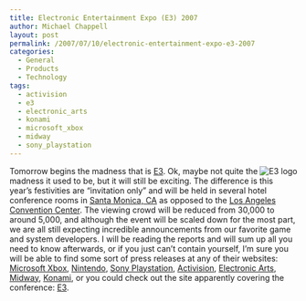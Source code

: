 ```yaml
---
title: Electronic Entertainment Expo (E3) 2007
author: Michael Chappell
layout: post
permalink: /2007/07/10/electronic-entertainment-expo-e3-2007
categories:
  - General
  - Products
  - Technology
tags:
  - activision
  - e3
  - electronic_arts
  - konami
  - microsoft_xbox
  - midway
  - sony_playstation
---
```

<p align="left">
  <img src="http://digivation.net/wp-content/uploads/2007/07/e3_logo.jpg" alt="E3 logo" align="right" />Tomorrow begins the madness that is <a href="http://en.wikipedia.org/wiki/E3">E3</a>. Ok, maybe not quite the madness it used to be, but it will still be exciting. The difference is this year&#8217;s festivities are &#8220;invitation only&#8221; and will be held in several hotel conference rooms in <a href="http://www.smgov.net/home/index.asp">Santa Monica, CA</a> as opposed to the <a href="http://www.lacclink.com/">Los Angeles Convention Center</a>. The viewing crowd will be reduced from 30,000 to around 5,000, and although the event will be scaled down for the most part, we are all still expecting incredible announcements from our favorite game and system developers. I will be reading the reports and will sum up all you need to know afterwards, or if you just can&#8217;t contain yourself, I&#8217;m sure you will be able to find some sort of press releases at any of their websites: <a href="http://www.xbox.com/en-US/">Microsoft Xbox</a>, <a href="http://www.nintendo.com/home">Nintendo</a>, <a href="http://www.us.playstation.com/">Sony Playstation</a>, <a href="http://www.activision.com/en_US/home/home.jsp">Activision</a>, <a href="http://www.ea.com/home.jsp">Electronic Arts</a>, <a href="http://www.midway.com/rxpage/MidwayHome.html">Midway</a>, <a href="http://www.konami.com/">Konami</a>, or you could check out the site apparently covering the conference: <a href="http://www.e3expo.com/">E3</a>.
</p>